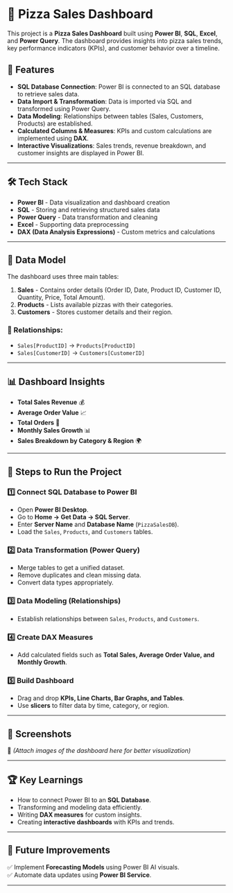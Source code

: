 # 🍕 Pizza Sales Dashboard

This project is a **Pizza Sales Dashboard** built using **Power BI**, **SQL**, **Excel**, and **Power Query**. The dashboard provides insights into pizza sales trends, key performance indicators (KPIs), and customer behavior over a timeline.

## 📌 Features
- **SQL Database Connection**: Power BI is connected to an SQL database to retrieve sales data.
- **Data Import & Transformation**: Data is imported via SQL and transformed using Power Query.
- **Data Modeling**: Relationships between tables (Sales, Customers, Products) are established.
- **Calculated Columns & Measures**: KPIs and custom calculations are implemented using **DAX**.
- **Interactive Visualizations**: Sales trends, revenue breakdown, and customer insights are displayed in Power BI.

---

## 🛠️ Tech Stack
- **Power BI** - Data visualization and dashboard creation  
- **SQL** - Storing and retrieving structured sales data  
- **Power Query** - Data transformation and cleaning  
- **Excel** - Supporting data preprocessing  
- **DAX (Data Analysis Expressions)** - Custom metrics and calculations  

---

## 📂 Data Model
The dashboard uses three main tables:  
1. **Sales** - Contains order details (Order ID, Date, Product ID, Customer ID, Quantity, Price, Total Amount).  
2. **Products** - Lists available pizzas with their categories.  
3. **Customers** - Stores customer details and their region.  

### 🔗 Relationships:
- `Sales[ProductID]` → `Products[ProductID]`
- `Sales[CustomerID]` → `Customers[CustomerID]`

---

## 📊 Dashboard Insights
- **Total Sales Revenue** 💰
- **Average Order Value** 📈
- **Total Orders** 🛒
- **Monthly Sales Growth** 📊
- **Sales Breakdown by Category & Region** 🌍

---

## 🔌 Steps to Run the Project
### 1️⃣ Connect SQL Database to Power BI
- Open **Power BI Desktop**.
- Go to **Home → Get Data → SQL Server**.
- Enter **Server Name** and **Database Name** (`PizzaSalesDB`).
- Load the `Sales`, `Products`, and `Customers` tables.

### 2️⃣ Data Transformation (Power Query)
- Merge tables to get a unified dataset.
- Remove duplicates and clean missing data.
- Convert data types appropriately.

### 3️⃣ Data Modeling (Relationships)
- Establish relationships between `Sales`, `Products`, and `Customers`.

### 4️⃣ Create DAX Measures
- Add calculated fields such as **Total Sales, Average Order Value, and Monthly Growth**.

### 5️⃣ Build Dashboard
- Drag and drop **KPIs, Line Charts, Bar Graphs, and Tables**.
- Use **slicers** to filter data by time, category, or region.


---
## 📸 Screenshots  
📌 *(Attach images of the dashboard here for better visualization)*  

---

## 🏆 Key Learnings
- How to connect Power BI to an **SQL Database**.
- Transforming and modeling data efficiently.
- Writing **DAX measures** for custom insights.
- Creating **interactive dashboards** with KPIs and trends.

---

## 📢 Future Improvements
✅ Implement **Forecasting Models** using Power BI AI visuals.  
✅ Automate data updates using **Power BI Service**.  

---
